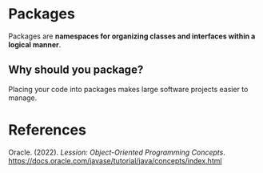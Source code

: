 # Packages 

Packages are **namespaces for organizing classes 
and interfaces within a logical manner**. 

## Why should you package? 
Placing your code into packages makes large software 
projects easier to manage. 

# References 
Oracle. (2022). *Lession: Object-Oriented Programming Concepts*. <https://docs.oracle.com/javase/tutorial/java/concepts/index.html>  
